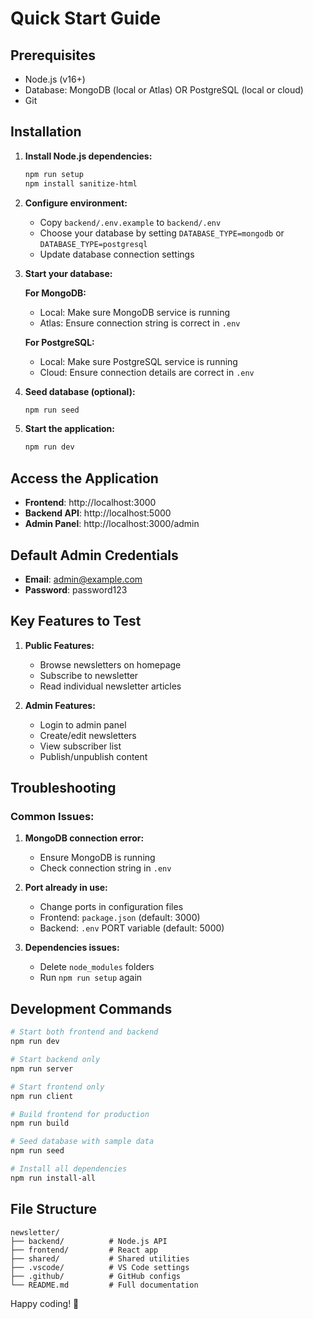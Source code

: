 # Quick Start Guide

## Prerequisites
- Node.js (v16+)
- Database: MongoDB (local or Atlas) OR PostgreSQL (local or cloud)
- Git

## Installation

1. **Install Node.js dependencies:**
   ```powershell
   npm run setup
   npm install sanitize-html
   ```

2. **Configure environment:**
   - Copy `backend/.env.example` to `backend/.env`
   - Choose your database by setting `DATABASE_TYPE=mongodb` or `DATABASE_TYPE=postgresql`
   - Update database connection settings

3. **Start your database:**
   
   **For MongoDB:**
   - Local: Make sure MongoDB service is running
   - Atlas: Ensure connection string is correct in `.env`
   
   **For PostgreSQL:**
   - Local: Make sure PostgreSQL service is running
   - Cloud: Ensure connection details are correct in `.env`

4. **Seed database (optional):**
   ```powershell
   npm run seed
   ```

5. **Start the application:**
   ```powershell
   npm run dev
   ```

## Access the Application

- **Frontend**: http://localhost:3000
- **Backend API**: http://localhost:5000
- **Admin Panel**: http://localhost:3000/admin

## Default Admin Credentials
- **Email**: admin@example.com
- **Password**: password123

## Key Features to Test

1. **Public Features:**
   - Browse newsletters on homepage
   - Subscribe to newsletter
   - Read individual newsletter articles

2. **Admin Features:**
   - Login to admin panel
   - Create/edit newsletters
   - View subscriber list
   - Publish/unpublish content

## Troubleshooting

### Common Issues:

1. **MongoDB connection error:**
   - Ensure MongoDB is running
   - Check connection string in `.env`

2. **Port already in use:**
   - Change ports in configuration files
   - Frontend: `package.json` (default: 3000)
   - Backend: `.env` PORT variable (default: 5000)

3. **Dependencies issues:**
   - Delete `node_modules` folders
   - Run `npm run setup` again

## Development Commands

```powershell
# Start both frontend and backend
npm run dev

# Start backend only
npm run server

# Start frontend only
npm run client

# Build frontend for production
npm run build

# Seed database with sample data
npm run seed

# Install all dependencies
npm run install-all
```

## File Structure

```
newsletter/
├── backend/          # Node.js API
├── frontend/         # React app  
├── shared/           # Shared utilities
├── .vscode/          # VS Code settings
├── .github/          # GitHub configs
└── README.md         # Full documentation
```

Happy coding! 🚀
